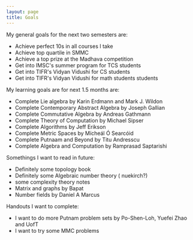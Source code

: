 ```yaml
---
layout: page
title: Goals
---
```

My general goals for the next two semesters are:
- Achieve perfect 10s in all courses I take
- Achieve top quartile in SMMC
- Achieve a top prize at the Madhava competition
- Get into IMSC's summer program for TCS students
- Get into TIFR's Vidyan Vidushi for CS students
- Get into TIFR's Vidyan Vidushi for math students students

My learning goals are for next 1.5 months are:
- Complete Lie algebra by Karin Erdmann and Mark J. Wildon
- Complete Contemporary Abstract Algebra by Joseph Gallian 
- Complete Commutative Algebra by Andreas Gathmann
- Complete Theory of Computation by Michael Sipser
- Complete Algorithms by Jeff Erikson
- Complete Metric Spaces by Mícheál Ó Searcóid
- Complete Putnaam and Beyond by Titu Andresscu
- Complete Algebra and Computation by Ramprasad Saptarishi

Somethings I want to read in future:
- Definitely some topology book
- Definitely some Algebraic number theory ( nuekirch?)
- some complexity theory notes
- Matrix and graphs by Bapat
- Number fields by Daniel A Marcus

Handouts I want to complete:
- I want to do more Putnam problem sets by Po-Shen-Loh, Yuefei Zhao and UofT
- I want to try some MMC problems 
